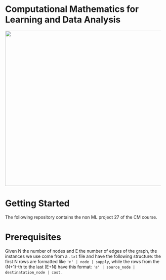 # **Computational Mathematics for Learning and Data Analysis**

<p align="center">
  <img height=500px width=550px src="https://user-images.githubusercontent.com/73891662/148542540-b0cb8277-d883-46a2-8de1-3058101c0372.PNG">
</p>

# **Getting Started**
The following repository contains the non ML project 27 of the CM course.<br />

# Prerequisites
Given N the number of nodes and E the number of edges of the graph, the instances we use come from a `.txt` file and have the following structure: the first N rows are formatted like `'n' | node | supply`, while the rows from the (N+1)-th to the last (E+N) have this format: `'a' | source_node | destinatation_node | cost`.<br />

